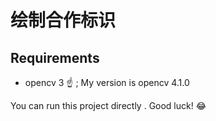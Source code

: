 # 绘制合作标识

## Requirements
- opencv 3 :point_up: ; My version is opencv 4.1.0

You can run this project directly . Good luck! :joy: